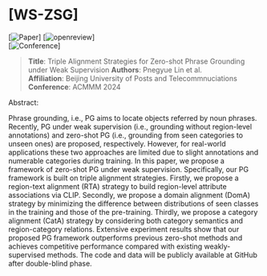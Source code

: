 
# [WS-ZSG]  
[![Paper]([https://dl.acm.org/doi/abs/10.1145/3664647.3680897])] 
[![openreview]([https://openreview.net/pdf?id=dJstz3rQ2f])]  
[![Conference](https://2024.acmmm.org/)]

> **Title**: Triple Alignment Strategies for Zero-shot Phrase Grounding under Weak Supervision
> **Authors**: Pnegyue Lin et al.  
> **Affiliation**: Beijing University of Posts and Telecommnuciations  
> **Conference**: ACMMM 2024 


Abstract:

Phrase grounding, i.e., PG aims to locate objects referred by noun phrases. Recently, PG under weak supervision (i.e., grounding without region-level annotations) and zero-shot PG (i.e., grounding from seen categories to unseen ones) are proposed, respectively. However, for real-world applications these two approaches are limited due to slight annotations and numerable categories during training. In this paper, we propose a framework of zero-shot PG under weak supervision. Specifically, our PG framework is built on triple alignment strategies. Firstly, we propose a region-text alignment (RTA) strategy to build region-level attribute associations via CLIP. Secondly, we propose  a domain alignment (DomA) strategy by minimizing the difference between distributions of seen classes in the training and those of the pre-training. Thirdly, we propose a category alignment (CatA) strategy by considering both category semantics and region-category relations. Extensive experiment results show that our proposed PG framework outperforms previous zero-shot  methods and achieves competitive performance  compared with existing weakly-supervised methods. The code and data will be publicly available at GitHub after double-blind phase. 
